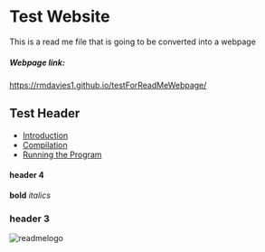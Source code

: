# Test Website
This is a read me file that is going to be converted into a webpage
##### Webpage link:
https://rmdavies1.github.io/testForReadMeWebpage/ 
## Test Header
- [Introduction](#introduction)
- [Compilation](#compilation)
- [Running the Program](#running-the-program)
#### header 4
**bold**
*italics*
### header 3


![readmelogo](https://github.com/RMDavies1/testForReadMeWebpage/assets/102157633/6fb27df9-a0f7-43f0-81e2-25aef0ca3926)
